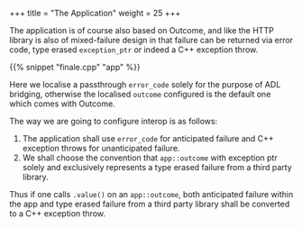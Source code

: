 +++
title = "The Application"
weight = 25
+++

The application is of course also based on Outcome, and like the HTTP library
is also of mixed-failure design in that failure can be returned via error code,
type erased `exception_ptr` or indeed a C++ exception throw.

{{% snippet "finale.cpp" "app" %}}

Here we localise a passthrough `error_code` solely for the purpose of ADL bridging, otherwise
the localised `outcome` configured is the default one which comes with Outcome.

The way we are going to configure interop is as follows:

1. The application shall use `error_code` for anticipated failure and C++
exception throws for unanticipated failure.
2. We shall choose the convention that `app::outcome` with exception ptr
solely and exclusively represents a type erased failure from a third party
library.

Thus if one calls `.value()` on an `app::outcome`, both anticipated failure
within the app and type erased failure from a third party library shall be
converted to a C++ exception throw.